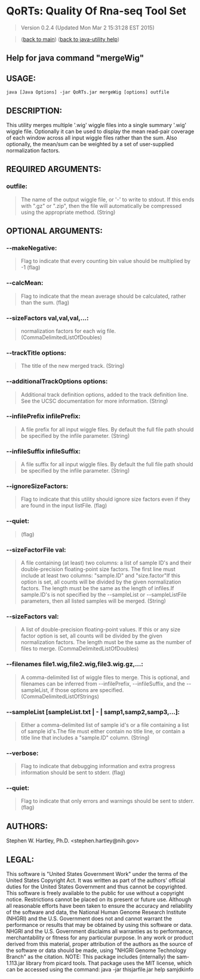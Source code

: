 # QoRTs: Quality Of Rna-seq Tool Set
> Version 0.2.4 (Updated Mon Mar  2 15:31:28 EST 2015)

> ([back to main](../index.html)) ([back to java-utility help](index.html))

## Help for java command "mergeWig"

## USAGE:

    java [Java Options] -jar QoRTs.jar mergeWig [options] outfile


## DESCRIPTION:

This utility merges multiple '\.wig' wiggle files into a single summary '\.wig' wiggle file\. Optionally it can be used to display the mean read\-pair coverage of each window across all input wiggle files rather than the sum\. Also optionally, the mean/sum can be weighted by a set of user\-supplied normalization factors\.

## REQUIRED ARGUMENTS:
### outfile:

> The name of the output wiggle file, or '-' to write to stdout. 
If this ends with ".gz" or ".zip", then the file will automatically be compressed using the appropriate method. (String)



## OPTIONAL ARGUMENTS:
### --makeNegative:

> Flag to indicate that every counting bin value should be multiplied by -1 (flag)

### --calcMean:

> Flag to indicate that the mean average should be calculated, rather than the sum. (flag)

### --sizeFactors val,val,val,...:

> normalization factors for each wig file. (CommaDelimitedListOfDoubles)

### --trackTitle options:

> The title of the new merged track. (String)

### --additionalTrackOptions options:

> Additional track definition options, added to the track definition line. See the UCSC documentation for more information. (String)

### --infilePrefix infilePrefix:

> A file prefix for all input wiggle files. By default the full file path should be specified by the infile parameter. (String)

### --infileSuffix infileSuffix:

> A file suffix for all input wiggle files. By default the full file path should be specified by the infile parameter. (String)

### --ignoreSizeFactors:

> Flag to indicate that this utility should ignore size factors even if they are found in the input listFile. (flag)

### --quiet:

>  (flag)

### --sizeFactorFile val:

> A file containing (at least) two columns: a list of sample ID's and their double-precision floating-point size factors. The first line must include at least two columns: "sample.ID" and "size.factor"If this option is set, all counts will be divided by the given normalization factors. The length must be the same as the length of infiles.If sample.ID's is not specified by the --sampleList or --sampleListFile parameters, then all listed samples will be merged. (String)

### --sizeFactors val:

> A list of double-precision floating-point values. If this or any size factor option is set, all counts will be divided by the given normalization factors. The length must be the same as the number of files to merge. (CommaDelimitedListOfDoubles)

### --filenames file1.wig,file2.wig,file3.wig.gz,...:

> A comma-delimited list of wiggle files to merge. This is optional, and filenames can be inferred from --infilePrefix, --infileSuffix, and the --sampleList, if those options are specified. (CommaDelimitedListOfStrings)

### --sampleList [sampleList.txt | - | samp1,samp2,samp3,...]:

> Either a comma-delimited list of sample id's or a file containing a list of sample id's.The file must either contain no title line, or contain a title line that includes a "sample.ID" column. (String)

### --verbose:

> Flag to indicate that debugging information and extra progress information should be sent to stderr. (flag)

### --quiet:

> Flag to indicate that only errors and warnings should be sent to stderr. (flag)

## AUTHORS:

Stephen W\. Hartley, Ph\.D\. <stephen\.hartley@nih\.gov>

## LEGAL:

 This software is "United States Government Work" under the terms of the United States Copyright  Act\.  It was written as part of the authors' official duties for the United States Government and  thus cannot be copyrighted\.  This software is freely available to the public for use without a  copyright notice\.  Restrictions cannot be placed on its present or future use\.  Although all reasonable efforts have been taken to ensure the accuracy and reliability of the  software and data, the National Human Genome Research Institute \(NHGRI\) and the U\.S\. Government  does not and cannot warrant the performance or results that may be obtained by using this software  or data\.  NHGRI and the U\.S\. Government disclaims all warranties as to performance, merchantability  or fitness for any particular purpose\.  In any work or product derived from this material, proper attribution of the authors as the source  of the software or data should be made, using "NHGRI Genome Technology Branch" as the citation\.  NOTE: This package includes \(internally\) the sam\-1\.113\.jar library from picard tools\. That package uses the MIT license, which can be accessed using the command:  java \-jar thisjarfile\.jar help samjdkinfo

